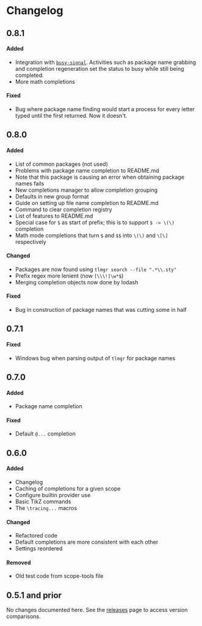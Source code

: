 <!--
Standard format:

## <version number>
#### Added
- ...

#### Changed
- ...

#### Fixed
- ...

#### Removed
- ...

-->


# Changelog
<!-- ## Unreleased -->

## 0.8.1
#### Added
- Integration with [`busy-signal`](https://atom.io/packages/busy-signal). Activities such as package name grabbing and completion regeneration set the status to busy while still being completed.
- More math completions

#### Fixed
- Bug where package name finding would start a process for every letter typed until the first returned. Now it doesn't.

## 0.8.0
#### Added
- List of common packages (not used)
- Problems with package name completion to README.md
- Note that this package is causing an error when obtaining package names fails
- New completions manager to allow completion grouping
- Defaults in new group format
- Guide on setting up file name completion to README.md
- Command to clear completion registry
- List of features to README.md
- Special case for `$` as start of prefix; this is to support `$ -> \(\)` completion
- Math mode completions that turn `$` and `$$` into `\(\)` and `\[\]` respectively

#### Changed
- Packages are now found using `tlmgr search --file ".*\\.sty"`
- Prefix regex more lenient (now `[\\\!]\w*$`)
- Merging completion objects now done by lodash

#### Fixed
- Bug in construction of package names that was cutting some in half

## 0.7.1
#### Fixed
- Windows bug when parsing output of `tlmgr` for package names

## 0.7.0
#### Added
- Package name completion
#### Fixed
- Default `@...` completion


## 0.6.0
#### Added
- Changelog
- Caching of completions for a given scope
- Configure builtin provider use
- Basic TikZ commands
- The `\tracing...` macros

#### Changed
- Refactored code
- Default completions are more consistent with each other
- Settings reordered

#### Removed
- Old test code from scope-tools file

## 0.5.1 and prior
No changes documented here. See the [releases](https://github.com/Aerijo/autocomplete-latex/releases) page to access version comparisons.
